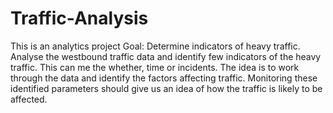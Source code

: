 # Traffic-Analysis
This is an analytics project
Goal: Determine indicators of heavy traffic.
Analyse the westbound traffic data and identify few indicators of the heavy traffic. This can me the whether, time or incidents. The idea is to work through the data and identify the factors affecting traffic. Monitoring these identified parameters should give us an idea of how the traffic is likely to be affected.
